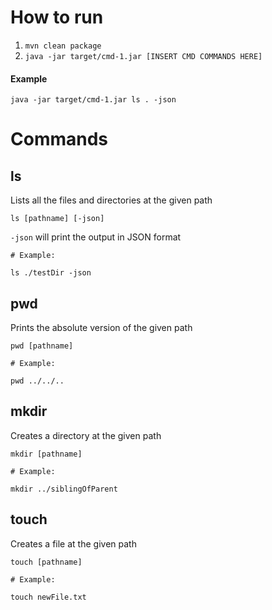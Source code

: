 # How to run

1. `mvn clean package`
2. `java -jar target/cmd-1.jar [INSERT CMD COMMANDS HERE]`

#### Example
```
java -jar target/cmd-1.jar ls . -json
```

# Commands

## ls

Lists all the files and directories at the given path

`ls [pathname] [-json]`

`-json` will print the output in JSON format

```
# Example:

ls ./testDir -json
```

## pwd

Prints the absolute version of the given path

`pwd [pathname]`

```
# Example:

pwd ../../..
```

## mkdir

Creates a directory at the given path

`mkdir [pathname]`

```
# Example:

mkdir ../siblingOfParent
```

## touch

Creates a file at the given path

`touch [pathname]`

```
# Example: 

touch newFile.txt
```

